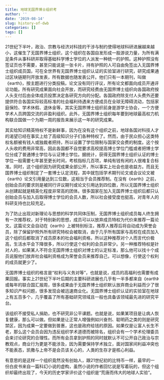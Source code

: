 ```yaml
---
title: 地球无国界博士组织考
author: ''
date: '2019-08-14'
slug: history-of-dwb
categories: []
tags: []
---
```


21世纪下半叶，政治、宗教与经济对科技的干涉与制约使得地球科研进展越来越小，这催生了无国界博士组织，这个组织在各国自发形成一股游说力量，为所有满足条件从事科研并取得基础科学博士学位的人派发一种统一的护照。这种护照没有签证页也不需要，甚至只能说是一张卡片，持有护照的人可自由免签出入无国界博士组织成员国，可在全世界有无国界博士组织认证的实验室进行研究，研究成果通过区块链期刊开放发表，所有数据也随发表公开。他们只有一本期刊，叫做《earth》，按主题进行分类投稿，论文没有同行评议，所有论文都面向成员开通评论功能。所有研究成果面向社会开放，而研究经费由无国界博士组织向各国政府按人头支付后由全体成员投票决定各研究方向的分配。各国政府除支付人头费外还要提供符合各国实际较高标准的社会福利待遇来方便成员在全球无障碍流动，包括家庭保险、学术休假、退休金等，其实无国界博士组织前身是游学士协会，一个方便学术人员跨国交流的非盈利组织。此外，无国界博士组织每年要到地球最高权力机构联合国做一个为期一周的报告来展示这一年的研究成果。

其实给知识精英特权不是新鲜事，因为在没有这个组织之前，地球各国对科技人才的渴望已经在事实上给了高级知识分子们各种特权了。然而，由于民众担心这类特权名额被有钱人或独裁者把持，所以设置了学位限制与国家交会费的制度。这个按人头收的费用非常高，因此各国都不自觉要求高校提高博士学位门槛或者把博士学位分成了普通博士学位与认证博士学位。据统计，获得无国界博士组织认证的博士学位一般需要七年甚至更长时间，考核指标几百项，单纯有钱有闲的人很难复合标准。同时，这个组织因为研究成果全部公开，所以事实上社会也是收益方。而且无国界博士组织制定了一套博士认定流程，其中就包括学术期刊论文或会议论文被《earth》论文引用量达到三位数，这相当于会员推荐制。在没有《earth》之前，创始会员的要求则是被同行评议期刊或论文引用达到四位数，所以无国界博士组织从创建起就是精英化程度非常高的团体。很多国家在加入无国界博士组织后都只认创始会员与加入后取得博士学位的会员人数，所以社会接受度也挺高，对青年人的科研支持也比较充足。

为了防止出现对新理论与思想的科学共同体压制，无国界博士组织成员每人终生拥有一次推荐权，对于特别新的思想，成员可以以放弃成员特权为代价来推荐一篇论文。这篇论文会自动在《earth》上被特别标注，推荐人推荐后将自动成为荣誉会员，除了保留护照外所有研究特权会被取消，由于几乎所有国家与高校在成员加入这个组织后都取消了成员原本的社会福利资格，所以这种推荐对个人而言代价极高，生活水平会下降很多，所以行使这个权利的会员非常少。另一种推荐特权是针对人的，如果某人不符合无国界博士组织对博士的认定标准，那么他可以找十个成员说服他们放弃社会福利资格成为荣誉会员来推荐自己，可以想像，行使这个权利的成员就更少了。

无国界博士组织的格言是“权利与义务对等”，也就是说，成员的高福利也需要有成果回报。事实上21世纪下半叶后期的主要科研进展也几乎有一半多都来自《earth》或每年的联合国汇报周，很多成果由于无国界博士组织默认放弃商业利益而少了很多知识产权问题，很多发现会被迅速商业化。无国界博士组织认证的实验室在地球上有五百多个，几乎覆盖了所有基础研究领域且一般也具备该领域最先进的研究平台。

该组织不接受私人捐助，也不研究非公平课题。也就是说，如果某项目是让病人恢复健康，那么可以做。但如果是让正常人增强例如兴奋剂、聪明药之类的则是研究禁区，因为成果一定要做到普惠，这也是政府给钱的原因。如果仅是让富人长生不老，那么这个会员会因为违反组织学术道德而被除名，组织会有一个学术伦理委员会来讨论研究的合理性。而所有会员拿到护照的同时就默认不可公开自己政治与宗教观点，商业行为更是不能涉及，因为需要保持学术独立，面对国家间利益冲突也不能表态，凯撒与上帝不是会员该关心的，人类的生存才是核心利益。

有意思的是这样一个组织竟然没有创始人，跟21世纪初的比特币一样，最早的一份白皮书来自一篇科幻小说的虚构，虽然小说的作者回忆说是写着玩的，但这个组织却最终出现了，今天的历史学家评价这个组织是“荒唐而伟大的地球人实验”。
